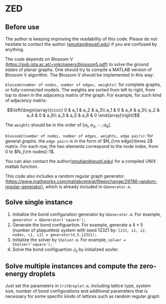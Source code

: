 # ZED
## Before use
The author is keeping improving the readability of this code. Please do not hesitate to contact the author (smutian@wustl.edu) if you are confused by anything.

The code depends on Blossom V (https://pub.ista.ac.at/~vnk/papers/blossom5.pdf) to solve the ground states of planar graphs. One should try to compile a MATLAB version of Blossom V algorithm. 
The Blossom V should be implemented in this way:

`blossom(number of nodes, number of edges, weights)`: for complete graphs, or fully-connected models. The weights are sorted from left to right, from top to down in the adjacency matrix of the graph. For example, for such kind of adjacency matrix:
```math
\left(\begin{array}{cccc} 
0 & a_1 & a_2 & a_3\\ 
a_1 & 0 & a_4 & a_5\\ 
a_2 & a_4 & 0 & a_6\\ 
a_3 & a_5 & a_6 & 0
\end{array}\right)
```
The `weights` should be  in the order of $[a_1,a_2,\cdots,a_6]$.

`blossom2(number of nodes, number of edges, weights, edge pairs)`: for general graphs. the `edge pairs` is in the form of $N_{\rm edge}\times 2$ matrix. For each row, the two elements correspond to the node index, from $0$ to $N_{\rm nodes}-1$.

You can also contact the author(smutian@wustl.edu) for a compiled UNIX matlab function.

This code also includes a random regular graph generator.(https://www.mathworks.com/matlabcentral/fileexchange/29786-random-regular-generator), which is already included in `GGenerator.m`.

## Solve single instance
  1. Initialize the bond configuration generator by `GGenerator.m`. For example,     
  `generator = GGenerator('square');`
  3. Generate the bond configuartion. For example, generate a $4\times 5$ (number of plaquettes) system with seed $12321$ by: `[JJJ, i1, i2, nodes, c1, c2] = generator(4,5,12321);`
  4. Initialize the solver by `SSolver.m`. For example, `solver = SSolver('square');`
  5. Solve the bond configuartion $J_{ij}$ by initialized sovler. 
## Solve multiple instances and compute the zero-energy droplets
Just set the parameters in `CritDroplet.m`, including lattice type, system size, number of bond configurations and additional parameters that is necessary for some specific kinds of lattices such as random regular graph.
